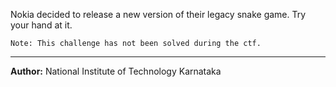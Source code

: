 Nokia decided to release a new version of their legacy snake game. Try your hand at it.


```
Note: This challenge has not been solved during the ctf.
```

---
**Author:** National Institute of Technology Karnataka